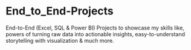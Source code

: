 # End_to_End-Projects
End-to-End (Excel, SQL &amp; Power BI) Projects to showcase my skills like, powers of turning raw data into actionable insights, easy-to-understand storytelling with visualization &amp; much more.
